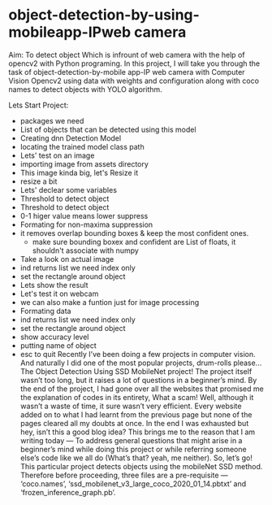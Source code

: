 # object-detection-by-using-mobileapp-IPweb camera
Aim: To detect object Which is infrount of web camera with the help of opencv2 with Python programing.
In this project, I will take you through the task of object-detection-by-mobile app-IP web camera with Computer Vision Opencv2 using data with weights and configuration along with coco names to detect objects with YOLO algorithm. 

Lets Start Project:

* packages we need  
* List of objects that can be detected using this model
* Creating dnn Detection Model
* locating the trained model class path
* Lets' test on an image
* importing image from assets directory
* This image kinda big, let's Resize it
* resize a bit 
* Lets' declear some variables
* Threshold to detect object
* Threshold to detect object
* 0-1 higer value means lower suppress
* Formating for non-maxima suppression
* it removes overlap bounding boxes & keep the most confident ones. 
   - make sure bounding boxex and confident are List of floats, it shouldn't associate with numpy
* Take a look on actual image
* ind returns list we need index only
* set the rectangle around object
* Lets show the result 
* Let's test it on webcam
* we can also make a funtion just for image processing 
* Formating data
* ind returns list we need index only
* set the rectangle around object
* show accuracy level
* putting name of object
* esc to quit
Recently I’ve been doing a few projects in computer vision. And naturally I did one of the most popular projects, drum-rolls please… The Object Detection Using SSD MobileNet project! The project itself wasn’t too long, but it raises a lot of questions in a beginner’s mind. By the end of the project, I had gone over all the websites that promised me the explanation of codes in its entirety, What a scam! Well, although it wasn’t a waste of time, it sure wasn’t very efficient. 
Every website added on to what I had learnt from the previous page but none of the pages cleared all my doubts at once. In the end I was exhausted but hey, isn’t this a good blog idea? This brings me to the reason that I am writing today — To address general questions that might arise in a beginner’s mind while doing this project or while referring someone else’s code like we all do (What’s that? yeah, me neither). So, let’s go!
This particular project detects objects using the mobileNet SSD method. Therefore before proceeding, three files are a pre-requisite — ‘coco.names’, ‘ssd_mobilenet_v3_large_coco_2020_01_14.pbtxt’ and ‘frozen_inference_graph.pb’.






